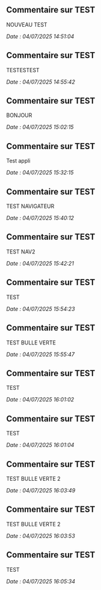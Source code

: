 ## Commentaire sur TEST

NOUVEAU TEST

_Date : 04/07/2025 14:51:04_


## Commentaire sur TEST

TESTESTEST

_Date : 04/07/2025 14:55:42_


## Commentaire sur TEST

BONJOUR

_Date : 04/07/2025 15:02:15_


## Commentaire sur TEST

Test appli

_Date : 04/07/2025 15:32:15_


## Commentaire sur TEST

TEST NAVIGATEUR

_Date : 04/07/2025 15:40:12_


## Commentaire sur TEST

TEST NAV2

_Date : 04/07/2025 15:42:21_


## Commentaire sur TEST

TEST

_Date : 04/07/2025 15:54:23_


## Commentaire sur TEST

TEST BULLE VERTE

_Date : 04/07/2025 15:55:47_


## Commentaire sur TEST

TEST

_Date : 04/07/2025 16:01:02_


## Commentaire sur TEST

TEST

_Date : 04/07/2025 16:01:04_


## Commentaire sur TEST

TEST BULLE VERTE 2

_Date : 04/07/2025 16:03:49_


## Commentaire sur TEST

TEST BULLE VERTE 2

_Date : 04/07/2025 16:03:53_


## Commentaire sur TEST

TEST

_Date : 04/07/2025 16:05:34_
